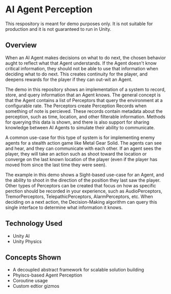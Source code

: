 # AI Agent Perception
This respository is meant for demo purposes only.  It is not suitable for production and it is not guaranteed to run in Unity.

## Overview
When an AI Agent makes decisions on what to do next, the chosen behavior aught to reflect what that Agent understands.  If the Agent doesn't know critical information, they should not be able to use that information when deciding what to do next.  This creates continuity for the player, and deepens rewards for the player if they can out-wit an Agent.

The demo in this repository shows an implementation of a system to record, store, and query information that an Agent knows.  The general concept is that the Agent contains a list of Perceptors that query the environment at a configurable rate.  The Perceptors create Perception Records when something of note is percieved.  These records contain metadata about the perception, such as time, location, and other filterable information.  Methods for querying this data is shown, and there is also support for sharing knowledge between AI Agents to simulate their ability to communicate.

A common use-case for this type of system is for implementing enemy agents for a stealth action game like Metal Gear Solid.  The agents can see and hear, and they can communicate with each other.  If an agent sees the player, they will take an action such as shoot toward the location or converge on the last known location of the player (even if the player has moved from since the last time they were seen).

The example in this demo shows a Sight-based use-case for an Agent, and the ability to shoot in the direction of the position they last saw the player.  Other types of Perceptors can be created that focus on how as specific perction should be recorded in your experience, such as AudioPerceptors, TremorPerceptors, TelepathicPerceptors, AlarmPerceptors, etc.  When deciding on a next action, the Decision-Making algorithm can query this single interface to determine what information it knows.

## Technology Used
* Unity AI
* Unity Physics

## Concepts Shown
* A decoupled abstract framework for scalable solution building
* Phyiscs-based Agent Perception
* Coroutine usage
* Custom edtior gizmos

